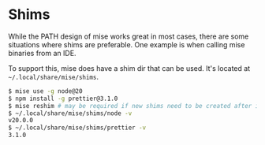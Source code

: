 # Shims

While the PATH design of mise works great in most cases, there are some situations where shims are
preferable. One example is when calling mise binaries from an IDE.

To support this, mise does have a shim dir that can be used. It's located at `~/.local/share/mise/shims`.

```sh
$ mise use -g node@20
$ npm install -g prettier@3.1.0
$ mise reshim # may be required if new shims need to be created after installing packages
$ ~/.local/share/mise/shims/node -v
v20.0.0
$ ~/.local/share/mise/shims/prettier -v
3.1.0
```

